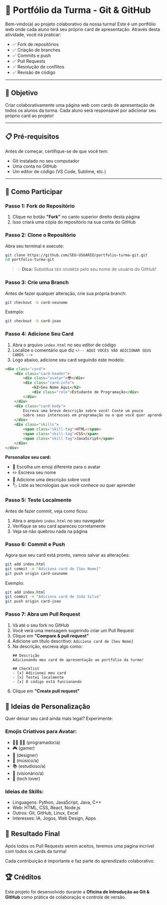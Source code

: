 # 🚀 Portfólio da Turma - Git & GitHub

Bem-vindo(a) ao projeto colaborativo da nossa turma! Este é um portfólio web onde cada aluno terá seu próprio card de apresentação. Através desta atividade, você irá praticar:

- ✅ Fork de repositórios
- ✅ Criação de branches
- ✅ Commits e push
- ✅ Pull Requests
- ✅ Resolução de conflitos
- ✅ Revisão de código

---

## 🎯 Objetivo

Criar colaborativamente uma página web com cards de apresentação de todos os alunos da turma. Cada aluno será responsável por adicionar seu próprio card ao projeto!

---

## 📋 Pré-requisitos

Antes de começar, certifique-se de que você tem:

- Git instalado no seu computador
- Uma conta no GitHub
- Um editor de código (VS Code, Sublime, etc.)

---

## 🚀 Como Participar

### **Passo 1: Fork do Repositório**

1. Clique no botão **"Fork"** no canto superior direito desta página
2. Isso criará uma cópia do repositório na sua conta do GitHub

### **Passo 2: Clone o Repositório**

Abra seu terminal e execute:

```bash
git clone https://github.com/SEU-USUARIO/portfolio-turma-git.git
cd portfolio-turma-git
```

> 💡 **Dica:** Substitua `SEU-USUARIO` pelo seu nome de usuário do GitHub!

### **Passo 3: Crie uma Branch**

Antes de fazer qualquer alteração, crie sua própria branch:

```bash
git checkout -b card-seunome
```

Exemplo:
```bash
git checkout -b card-joao
```

### **Passo 4: Adicione Seu Card**

1. Abra o arquivo `index.html` no seu editor de código
2. Localize o comentário que diz `<!-- AQUI VOCÊS VÃO ADICIONAR SEUS CARDS -->`
3. Logo abaixo, adicione seu card seguindo este modelo:

```html
<div class="card">
    <div class="card-header">
        <div class="avatar">😎</div>
        <div class="card-info">
            <h2>Seu Nome Aqui</h2>
            <div class="role">Estudante de Programação</div>
        </div>
    </div>
    <div class="card-body">
        Escreva uma breve descrição sobre você! Conte um pouco 
        sobre seus interesses em programação ou o que você quer aprender.
    </div>
    <div class="skills">
        <span class="skill-tag">HTML</span>
        <span class="skill-tag">CSS</span>
        <span class="skill-tag">JavaScript</span>
    </div>
</div>
```

**Personalize seu card:**
- 🎨 Escolha um emoji diferente para o avatar
- ✏️ Escreva seu nome
- 💬 Adicione uma descrição sobre você
- 🏷️ Liste as tecnologias que você conhece ou quer aprender

### **Passo 5: Teste Localmente**

Antes de fazer commit, veja como ficou:

1. Abra o arquivo `index.html` no seu navegador
2. Verifique se seu card apareceu corretamente
3. Veja se não quebrou nada na página

### **Passo 6: Commit e Push**

Agora que seu card está pronto, vamos salvar as alterações:

```bash
git add index.html
git commit -m "Adiciona card de [Seu Nome]"
git push origin card-seunome
```

Exemplo:
```bash
git add index.html
git commit -m "Adiciona card de João Silva"
git push origin card-joao
```

### **Passo 7: Abra um Pull Request**

1. Vá até o seu fork no GitHub
2. Você verá uma mensagem sugerindo criar um Pull Request
3. Clique em **"Compare & pull request"**
4. Adicione um título descritivo: `Adiciona card de [Seu Nome]`
5. Na descrição, escreva algo como:
   ```
   ## Descrição
   Adicionando meu card de apresentação ao portfólio da turma!
   
   ## Checklist
   - [x] Adicionei meu card
   - [x] Testei localmente
   - [x] O código está funcionando
   ```
6. Clique em **"Create pull request"**


## 🎨 Ideias de Personalização

Quer deixar seu card ainda mais legal? Experimente:

### **Emojis Criativos para Avatar:**
- 👨‍💻 👩‍💻 (programador/a)
- 🎮 (gamer)
- 🎨 (designer)
- 🎵 (músico/a)
- 📚 (estudioso/a)
- 🚀 (visionário/a)
- 🤖 (tech lover)

### **Ideias de Skills:**
- Linguagens: Python, JavaScript, Java, C++
- Web: HTML, CSS, React, Node.js
- Outros: Git, GitHub, Linux, Excel
- Interesses: IA, Jogos, Web Design, Apps

## 🎉 Resultado Final

Após todos os Pull Requests serem aceitos, teremos uma página incrível com todos os cards da turma! 

Cada contribuição é importante e faz parte do aprendizado colaborativo. 

## 🏆 Créditos

Este projeto foi desenvolvido durante a **Oficina de Introdução ao Git & GitHub** como prática de colaboração e controle de versão.